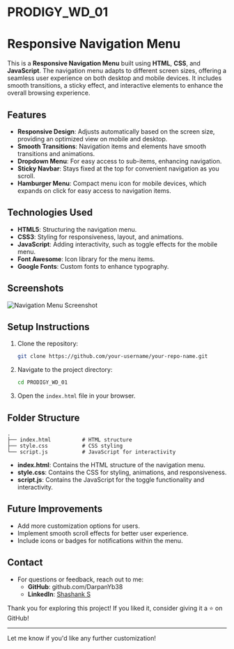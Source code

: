 # PRODIGY_WD_01
# Responsive Navigation Menu

This is a **Responsive Navigation Menu** built using **HTML**, **CSS**, and **JavaScript**. The navigation menu adapts to different screen sizes, offering a seamless user experience on both desktop and mobile devices. It includes smooth transitions, a sticky effect, and interactive elements to enhance the overall browsing experience.

## Features

- **Responsive Design**: Adjusts automatically based on the screen size, providing an optimized view on mobile and desktop.
- **Smooth Transitions**: Navigation items and elements have smooth transitions and animations.
- **Dropdown Menu**: For easy access to sub-items, enhancing navigation.
- **Sticky Navbar**: Stays fixed at the top for convenient navigation as you scroll.
- **Hamburger Menu**: Compact menu icon for mobile devices, which expands on click for easy access to navigation items.

## Technologies Used

- **HTML5**: Structuring the navigation menu.
- **CSS3**: Styling for responsiveness, layout, and animations.
- **JavaScript**: Adding interactivity, such as toggle effects for the mobile menu.
- **Font Awesome**: Icon library for the menu items.
- **Google Fonts**: Custom fonts to enhance typography.

## Screenshots

![Navigation Menu Screenshot](![image](https://github.com/user-attachments/assets/0dd9987f-3b58-4bbf-b3b0-f9a6668f3ccf)
)

## Setup Instructions

1. Clone the repository:
   ```bash
   git clone https://github.com/your-username/your-repo-name.git
   ```
2. Navigate to the project directory:
   ```bash
   cd PRODIGY_WD_01
   ```
3. Open the `index.html` file in your browser.

## Folder Structure

    .
    ├── index.html          # HTML structure
    ├── style.css           # CSS styling
    └── script.js           # JavaScript for interactivity

- **index.html**: Contains the HTML structure of the navigation menu.
- **style.css**: Contains the CSS for styling, animations, and responsiveness.
- **script.js**: Contains the JavaScript for the toggle functionality and interactivity.

## Future Improvements

- Add more customization options for users.
- Implement smooth scroll effects for better user experience.
- Include icons or badges for notifications within the menu.

## Contact

- For questions or feedback, reach out to me:
  - **GitHub**: github.com/DarpanYb38
  - **LinkedIn**: [Shashank S](https://www.linkedin.com/in/shashank-s-92a0b8230/)

Thank you for exploring this project! If you liked it, consider giving it a ⭐ on GitHub!

--- 

Let me know if you'd like any further customization!
